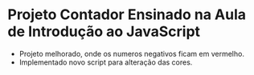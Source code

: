 # Projeto Contador Ensinado na Aula de Introdução ao JavaScript

* Projeto melhorado, onde os numeros negativos ficam em vermelho.
* Implementado novo script para alteração das cores.
